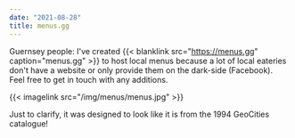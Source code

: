 ```yaml
---
date: "2021-08-28"
title: menus.gg
---
```


Guernsey people: I've created {{< blanklink src="https://menus.gg" caption="menus.gg" >}} to host local menus because a lot of local eateries don't have a website or only provide them on the dark-side (Facebook). Feel free to get in touch with any additions.

{{< imagelink src="/img/menus/menus.jpg" >}}

Just to clarify, it was designed to look like it is from the 1994 GeoCities catalogue!